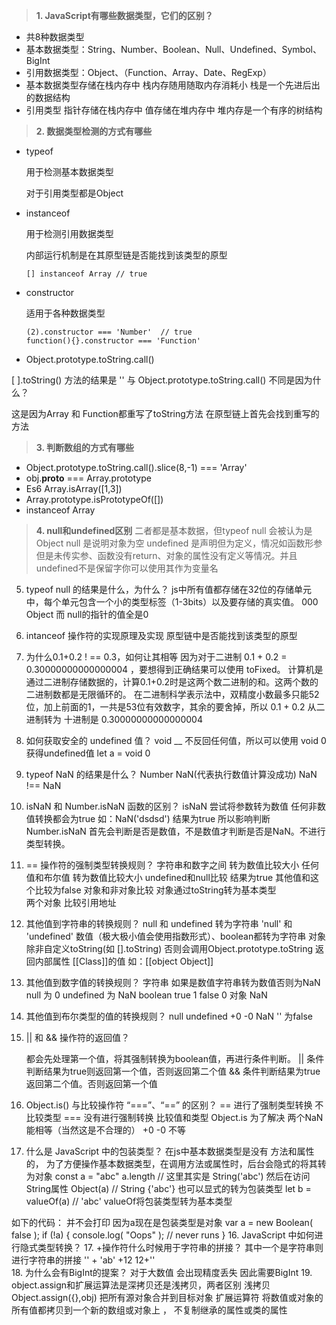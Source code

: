 > **1. JavaScript有哪些数据类型，它们的区别？**

- 共8种数据类型
- 基本数据类型：String、Number、Boolean、Null、Undefined、Symbol、BigInt
- 引用数据类型：Object、（Function、Array、Date、RegExp） 
- 基本数据类型存储在栈内存中 栈内存随用随取内存消耗小 栈是一个先进后出的数据结构
- 引用类型 指针存储在栈内存中 值存储在堆内存中 堆内存是一个有序的树结构

> **2. 数据类型检测的方式有哪些**
- typeof
    
    用于检测基本数据类型 
    
    对于引用类型都是Object
- instanceof
    
    用于检测引用数据类型 
     
    内部运行机制是在其原型链是否能找到该类型的原型 

    `[] instanceof Array // true`
- constructor
   
   适用于各种数据类型
   ```
   (2).constructor === 'Number'  // true
   function(){}.constructor === 'Function'
   ```
- Object.prototype.toString.call()  

 [ ].toString() 方法的结果是 '' 与 Object.prototype.toString.call()  不同是因为什么？

 这是因为Array 和 Function都重写了toString方法 在原型链上首先会找到重写的方法 

> **3. 判断数组的方式有哪些**

- Object.prototype.toString.call().slice(8,-1) === 'Array'
- obj.__proto__ === Array.prototype
- Es6  Array.isArray([1,3])
- Array.prototype.isPrototypeOf([]) 
- instanceof Array

> **4. null和undefined区别**
    二者都是基本数据，但typeof null 会被认为是Object
    null 是说明对象为空
    undefined 是声明但为定义，情况如函数形参但是未传实参、函数没有return、对象的属性没有定义等情况。并且undefined不是保留字你可以使用其作为变量名

5. typeof null 的结果是什么，为什么？
  js中所有值都存储在32位的存储单元中，每个单元包含一个小的类型标签（1-3bits）以及要存储的真实值。
  000 Object 而 null的指针的值全是0

6. intanceof 操作符的实现原理及实现
  原型链中是否能找到该类型的原型

7. 为什么0.1+0.2 ! == 0.3，如何让其相等
   因为对于二进制 0.1 + 0.2 = 0.30000000000000004 ，要想得到正确结果可以使用 toFixed。
   计算机是通过二进制存储数据的，计算0.1+0.2时是这两个数二进制的和。这两个数的二进制数都是无限循环的。
   在二进制科学表示法中，双精度小数最多只能52位，加上前面的1，一共是53位有效数字，其余的要舍掉，所以 0.1 + 0.2 从二进制转为
    十进制是 0.30000000000000004

8. 如何获取安全的 undefined 值？
    void __ 不反回任何值，所以可以使用 void 0 获得undefined值
    let a = void 0
9. typeof NaN 的结果是什么？
   Number   NaN(代表执行数值计算没成功) NaN !== NaN

10. isNaN 和 Number.isNaN 函数的区别？
    isNaN 尝试将参数转为数值 任何非数值转换都会为true 如：NaN('dsdsd') 结果为true 所以影响判断
    Number.isNaN  首先会判断是否是数值，不是数值才判断是否是NaN。不进行类型转换。

11. == 操作符的强制类型转换规则？
   字符串和数字之间 转为数值比较大小
   任何值和布尔值   转为数值比较大小
   undefined和null比较 结果为true 其他值和这个比较为false
   对象和非对象比较  对象通过toString转为基本类型  
   两个对象        比较引用地址 

10. 其他值到字符串的转换规则？
    null 和 undefined 转为字符串 'null' 和 'undefined'
    数值（极大极小值会使用指数形式）、boolean都转为字符串
    对象 除非自定义toString(如 [].toString) 否则会调用Object.prototype.toString 返回内部属性 [[Class]]的值 如：[[object Object]]

11. 其他值到数字值的转换规则？
    字符串 如果是数值字符串转为数值否则为NaN
    null  为 0
    undefined 为 NaN
    boolean true 1   false 0
    对象  NaN
12. 其他值到布尔类型的值的转换规则？
    null undefined +0 -0 NaN '' 为false
13. || 和 && 操作符的返回值？
    
    都会先处理第一个值，将其强制转换为boolean值，再进行条件判断。
    || 条件判断结果为true则返回第一个值，否则返回第二个值
    && 条件判断结果为true返回第二个值。否则返回第一个值
14. Object.is() 与比较操作符 “===”、“==” 的区别？
    == 进行了强制类型转换 不比较类型
    === 没有进行强制转换  比较值和类型
    Object.is 为了解决 两个NaN能相等（当然这是不合理的） +0 -0 不等 

15. 什么是 JavaScript 中的包装类型？
在js中基本数据类型是没有 方法和属性的， 为了方便操作基本数据类型，在调用方法或属性时，后台会隐式的将其转为对象
const a = "abc"
a.length   // 这里其实是 String('abc') 然后在访问 String属性
Object(a)  // String {'abc'} 也可以显式的转为包装类型
let b = valueOf(a)  // 'abc' valueOf将包装类型转为基本类型

如下的代码： 并不会打印 因为a现在是包装类型是对象 
var a = new Boolean( false );
if (!a) {
	console.log( "Oops" ); // never runs
}
16. JavaScript 中如何进行隐式类型转换？
17. +操作符什么时候用于字符串的拼接？
其中一个是字符串则进行字符串的拼接
'' + 'ab'   +12  12+''       
18. 为什么会有BigInt的提案？
对于大数值 会出现精度丢失 因此需要BigInt
19. object.assign和扩展运算法是深拷贝还是浅拷贝，两者区别
浅拷贝
Object.assign({},obj) 把所有源对象合并到目标对象
扩展运算符 将数值或对象的所有值都拷贝到一个新的数组或对象上 ， 不复制继承的属性或类的属性


